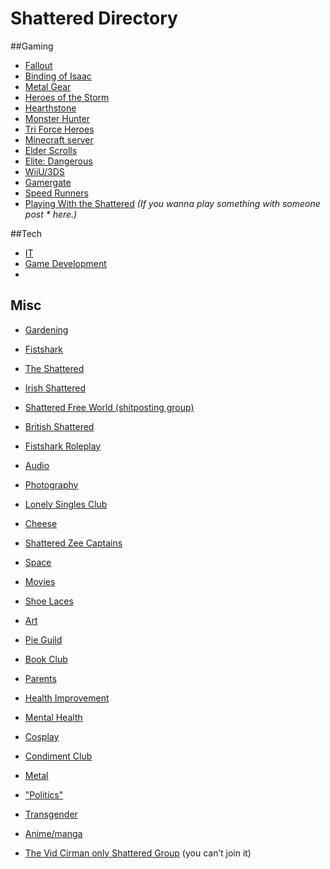 # Shattered Directory

##Gaming
* [Fallout](https://www.facebook.com/groups/713853382050081/)
* [Binding of Isaac](https://www.facebook.com/groups/779568112135317/)
* [Metal Gear](https://www.facebook.com/groups/825261074236127/)
* [Heroes of the Storm](https://www.facebook.com/groups/1671959149715133/)
* [Hearthstone](https://www.facebook.com/groups/856109344430071/)
* [Monster Hunter](https://www.facebook.com/groups/774085105990092/)
* [Tri Force Heroes](https://www.facebook.com/groups/886460228116484/)
* [Minecraft server](https://www.facebook.com/groups/1501428993508031/)
* [Elder Scrolls](https://www.facebook.com/groups/1493888317606380/)
* [Elite: Dangerous](https://www.facebook.com/groups/869983673039028/)
* [WiiU/3DS](https://www.facebook.com/groups/825441577538199/)
* [Gamergate](https://www.facebook.com/groups/1541405486137399/)
* [Speed Runners](https://www.facebook.com/groups/257033501160550/)
* [Playing With the Shattered](https://www.facebook.com/groups/736432743044597/) _(If you wanna play something with someone post * here.)_

##Tech
* [IT](https://www.facebook.com/groups/791694950887891/)
* [Game Development](https://www.facebook.com/groups/Shattered.GameDev/)
* 
## Misc
* [Gardening](https://www.facebook.com/groups/1718127855075791/)
* [Fistshark](https://www.facebook.com/groups/574272512689825/)
* [The Shattered]( https://www.facebook.com/groups/1516611181916320/)
* [Irish Shattered](https://www.facebook.com/groups/767135130099615/)
* [Shattered Free World (shitposting group)](https://www.facebook.com/groups/750581138328808/)
* [British Shattered](https://www.facebook.com/groups/343611069119908/)
* [Fistshark Roleplay](https://www.facebook.com/groups/560856684042218/)
* [Audio](https://www.facebook.com/groups/517226631761364/)
* [Photography](https://www.facebook.com/groups/1545007282398334/)
* [Lonely Singles Club](https://www.facebook.com/groups/284812568376704/)
* [Cheese](https://www.facebook.com/groups/476747242483777/)
* [Shattered Zee Captains](https://www.facebook.com/groups/731667750275782/)
* [Space](https://www.facebook.com/groups/864233163615510/)
* [Movies](https://www.facebook.com/groups/1521413064753162/)
* [Shoe Laces](https://www.facebook.com/groups/703337436423092/)
* [Art](https://www.facebook.com/groups/287223674821871/)
* [Pie Guild](https://www.facebook.com/groups/217058215148820/)
* [Book Club](https://www.facebook.com/groups/248704408668626/)
* [Parents](https://www.facebook.com/groups/1106897489338689/)
* [Health Improvement](https://www.facebook.com/groups/ShatteredHealthImprovementTeam/)
* [Mental Health](https://www.facebook.com/groups/1059565727407819/)
* [Cosplay](https://www.facebook.com/groups/1522064131441801/)
* [Condiment Club](https://www.facebook.com/groups/234051463603938/)
* [Metal](https://www.facebook.com/groups/975253805857386/)

* ["Politics"](https://www.facebook.com/groups/138863416475939/)
* [Transgender](https://www.facebook.com/groups/1510524429250446/)
* [Anime/manga](https://www.facebook.com/groups/1639094209685324/)
* [The Vid Cirman only Shattered Group](https://www.facebook.com/groups/1503773723194012/) (you can’t join it) 
